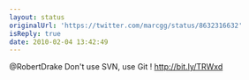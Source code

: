 ```yaml
---
layout: status
originalUrl: 'https://twitter.com/marcgg/status/8632316632'
isReply: true
date: 2010-02-04 13:42:49
---
```


@RobertDrake Don't use SVN, use Git ! http://bit.ly/TRWxd
